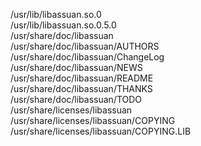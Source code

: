 /usr/lib/libassuan.so.0  
/usr/lib/libassuan.so.0.5.0  
/usr/share/doc/libassuan  
/usr/share/doc/libassuan/AUTHORS  
/usr/share/doc/libassuan/ChangeLog  
/usr/share/doc/libassuan/NEWS  
/usr/share/doc/libassuan/README  
/usr/share/doc/libassuan/THANKS  
/usr/share/doc/libassuan/TODO  
/usr/share/licenses/libassuan  
/usr/share/licenses/libassuan/COPYING  
/usr/share/licenses/libassuan/COPYING.LIB  
